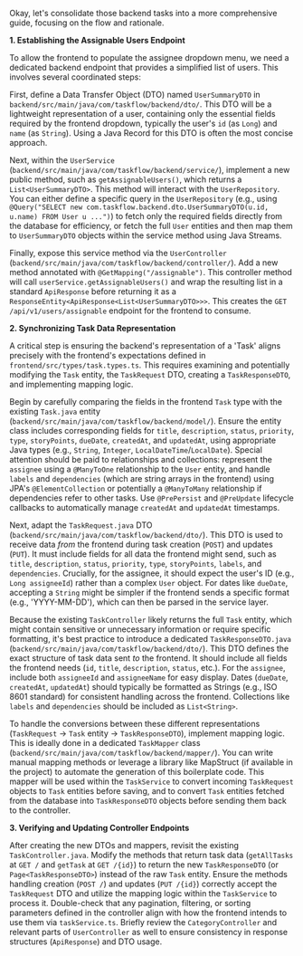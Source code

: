 
Okay, let's consolidate those backend tasks into a more comprehensive guide, focusing on the flow and rationale.

**1. Establishing the Assignable Users Endpoint**

To allow the frontend to populate the assignee dropdown menu, we need a dedicated backend endpoint that provides a simplified list of users. This involves several coordinated steps:

First, define a Data Transfer Object (DTO) named `UserSummaryDTO` in `backend/src/main/java/com/taskflow/backend/dto/`. This DTO will be a lightweight representation of a user, containing only the essential fields required by the frontend dropdown, typically the user's `id` (as `Long`) and `name` (as `String`). Using a Java Record for this DTO is often the most concise approach.

Next, within the `UserService` (`backend/src/main/java/com/taskflow/backend/service/`), implement a new public method, such as `getAssignableUsers()`, which returns a `List<UserSummaryDTO>`. This method will interact with the `UserRepository`. You can either define a specific query in the `UserRepository` (e.g., using `@Query("SELECT new com.taskflow.backend.dto.UserSummaryDTO(u.id, u.name) FROM User u ...")`) to fetch only the required fields directly from the database for efficiency, or fetch the full `User` entities and then map them to `UserSummaryDTO` objects within the service method using Java Streams.

Finally, expose this service method via the `UserController` (`backend/src/main/java/com/taskflow/backend/controller/`). Add a new method annotated with `@GetMapping("/assignable")`. This controller method will call `userService.getAssignableUsers()` and wrap the resulting list in a standard `ApiResponse` before returning it as a `ResponseEntity<ApiResponse<List<UserSummaryDTO>>>`. This creates the `GET /api/v1/users/assignable` endpoint for the frontend to consume.

**2. Synchronizing Task Data Representation**

A critical step is ensuring the backend's representation of a 'Task' aligns precisely with the frontend's expectations defined in `frontend/src/types/task.types.ts`. This requires examining and potentially modifying the `Task` entity, the `TaskRequest` DTO, creating a `TaskResponseDTO`, and implementing mapping logic.

Begin by carefully comparing the fields in the frontend `Task` type with the existing `Task.java` entity (`backend/src/main/java/com/taskflow/backend/model/`). Ensure the entity class includes corresponding fields for `title`, `description`, `status`, `priority`, `type`, `storyPoints`, `dueDate`, `createdAt`, and `updatedAt`, using appropriate Java types (e.g., `String`, `Integer`, `LocalDateTime`/`LocalDate`). Special attention should be paid to relationships and collections: represent the `assignee` using a `@ManyToOne` relationship to the `User` entity, and handle `labels` and `dependencies` (which are string arrays in the frontend) using JPA's `@ElementCollection` or potentially a `@ManyToMany` relationship if dependencies refer to other tasks. Use `@PrePersist` and `@PreUpdate` lifecycle callbacks to automatically manage `createdAt` and `updatedAt` timestamps.

Next, adapt the `TaskRequest.java` DTO (`backend/src/main/java/com/taskflow/backend/dto/`). This DTO is used to receive data *from* the frontend during task creation (`POST`) and updates (`PUT`). It must include fields for all data the frontend might send, such as `title`, `description`, `status`, `priority`, `type`, `storyPoints`, `labels`, and `dependencies`. Crucially, for the assignee, it should expect the user's ID (e.g., `Long assigneeId`) rather than a complex `User` object. For dates like `dueDate`, accepting a `String` might be simpler if the frontend sends a specific format (e.g., 'YYYY-MM-DD'), which can then be parsed in the service layer.

Because the existing `TaskController` likely returns the full `Task` entity, which might contain sensitive or unnecessary information or require specific formatting, it's best practice to introduce a dedicated `TaskResponseDTO.java` (`backend/src/main/java/com/taskflow/backend/dto/`). This DTO defines the exact structure of task data sent *to* the frontend. It should include all fields the frontend needs (`id`, `title`, `description`, `status`, etc.). For the `assignee`, include both `assigneeId` and `assigneeName` for easy display. Dates (`dueDate`, `createdAt`, `updatedAt`) should typically be formatted as Strings (e.g., ISO 8601 standard) for consistent handling across the frontend. Collections like `labels` and `dependencies` should be included as `List<String>`.

To handle the conversions between these different representations (`TaskRequest` -> `Task` entity -> `TaskResponseDTO`), implement mapping logic. This is ideally done in a dedicated `TaskMapper` class (`backend/src/main/java/com/taskflow/backend/mapper/`). You can write manual mapping methods or leverage a library like MapStruct (if available in the project) to automate the generation of this boilerplate code. This mapper will be used within the `TaskService` to convert incoming `TaskRequest` objects to `Task` entities before saving, and to convert `Task` entities fetched from the database into `TaskResponseDTO` objects before sending them back to the controller.

**3. Verifying and Updating Controller Endpoints**

After creating the new DTOs and mappers, revisit the existing `TaskController.java`. Modify the methods that return task data (`getAllTasks` at `GET /` and `getTask` at `GET /{id}`) to return the new `TaskResponseDTO` (or `Page<TaskResponseDTO>`) instead of the raw `Task` entity. Ensure the methods handling creation (`POST /`) and updates (`PUT /{id}`) correctly accept the `TaskRequest` DTO and utilize the mapping logic within the `TaskService` to process it. Double-check that any pagination, filtering, or sorting parameters defined in the controller align with how the frontend intends to use them via `taskService.ts`. Briefly review the `CategoryController` and relevant parts of `UserController` as well to ensure consistency in response structures (`ApiResponse`) and DTO usage.
